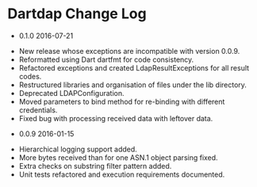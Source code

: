 # Dartdap Change Log

* 0.1.0 2016-07-21

- New release whose exceptions are incompatible with version 0.0.9.
- Reformatted using Dart dartfmt for code consistency.
- Refactored exceptions and created LdapResultExceptions for all result codes.
- Restructured libraries and organisation of files under the lib directory.
- Deprecated LDAPConfiguration.
- Moved parameters to bind method for re-binding with different credentials.
- Fixed bug with processing received data with leftover data.

* 0.0.9 2016-01-15

- Hierarchical logging support added.
- More bytes received than for one ASN.1 object parsing fixed.
- Extra checks on substring filter pattern added.
- Unit tests refactored and execution requirements documented.

